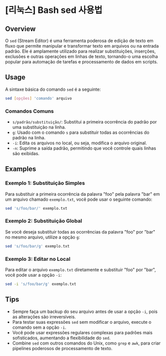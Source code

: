 # [리눅스] Bash sed 사용법

## Overview
O `sed` (Stream Editor) é uma ferramenta poderosa de edição de texto em fluxo que permite manipular e transformar texto em arquivos ou na entrada padrão. Ele é amplamente utilizado para realizar substituições, inserções, exclusões e outras operações em linhas de texto, tornando-o uma escolha popular para automação de tarefas e processamento de dados em scripts.

## Usage
A sintaxe básica do comando `sed` é a seguinte:

```bash
sed [opções] 'comando' arquivo
```

### Comandos Comuns
- `s/padrão/substituição/`: Substitui a primeira ocorrência do padrão por uma substituição na linha.
- `g`: Usado com o comando `s` para substituir todas as ocorrências do padrão na linha.
- `-i`: Edita os arquivos no local, ou seja, modifica o arquivo original.
- `-n`: Suprime a saída padrão, permitindo que você controle quais linhas são exibidas.

## Examples
### Exemplo 1: Substituição Simples
Para substituir a primeira ocorrência da palavra "foo" pela palavra "bar" em um arquivo chamado `exemplo.txt`, você pode usar o seguinte comando:

```bash
sed 's/foo/bar/' exemplo.txt
```

### Exemplo 2: Substituição Global
Se você deseja substituir todas as ocorrências da palavra "foo" por "bar" no mesmo arquivo, utilize a opção `g`:

```bash
sed 's/foo/bar/g' exemplo.txt
```

### Exemplo 3: Editar no Local
Para editar o arquivo `exemplo.txt` diretamente e substituir "foo" por "bar", você pode usar a opção `-i`:

```bash
sed -i 's/foo/bar/g' exemplo.txt
```

## Tips
- Sempre faça um backup do seu arquivo antes de usar a opção `-i`, pois as alterações são irreversíveis.
- Para testar suas expressões `sed` sem modificar o arquivo, execute o comando sem a opção `-i`.
- Você pode usar expressões regulares complexas para padrões mais sofisticados, aumentando a flexibilidade do `sed`.
- Combine `sed` com outros comandos do Unix, como `grep` e `awk`, para criar pipelines poderosos de processamento de texto.